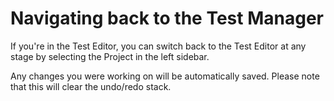 # Navigating back to the Test Manager
If you're in the Test Editor, you can switch back to the Test Editor at any stage by selecting the Project in the left sidebar.

<warning>
    <p>
        Any changes you were working on will be automatically saved. Please note that this will clear the undo/redo stack.
    </p>
</warning>
